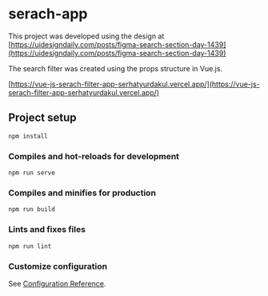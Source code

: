 # serach-app

  This project was developed using the design at [https://uidesigndaily.com/posts/figma-search-section-day-1439](https://uidesigndaily.com/posts/figma-search-section-day-1439)
  
  The search filter was created using the props structure in Vue.js.

  [https://vue-js-serach-filter-app-serhatyurdakul.vercel.app/](https://vue-js-serach-filter-app-serhatyurdakul.vercel.app/)
 
## Project setup
```
npm install
```

### Compiles and hot-reloads for development
```
npm run serve
```

### Compiles and minifies for production
```
npm run build
```

### Lints and fixes files
```
npm run lint
```

### Customize configuration
See [Configuration Reference](https://cli.vuejs.org/config/).

